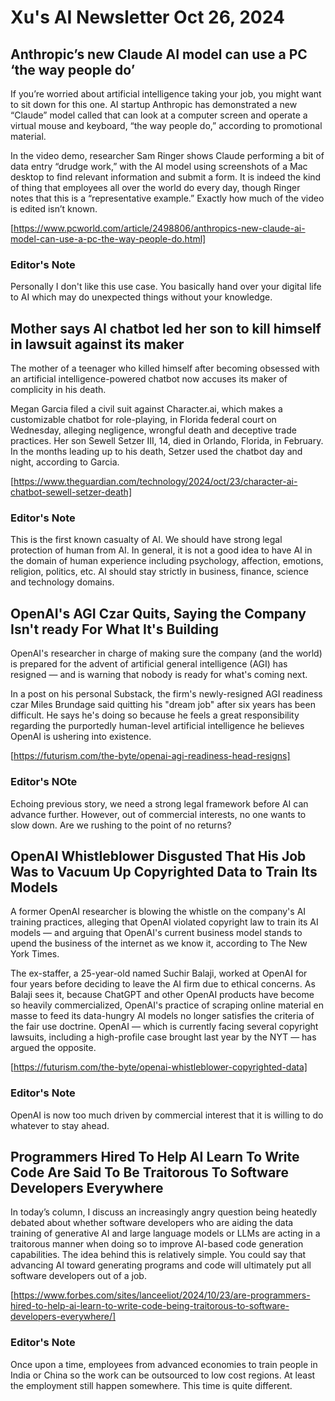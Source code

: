 # Xu's AI Newsletter Oct 26, 2024
## Anthropic’s new Claude AI model can use a PC ‘the way people do’
If you’re worried about artificial intelligence taking your job, you might want to sit down for this one. AI startup Anthropic has demonstrated a new “Claude” model called that can look at a computer screen and operate a virtual mouse and keyboard, “the way people do,” according to promotional material.

In the video demo, researcher Sam Ringer shows Claude performing a bit of data entry “drudge work,” with the AI model using screenshots of a Mac desktop to find relevant information and submit a form. It is indeed the kind of thing that employees all over the world do every day, though Ringer notes that this is a “representative example.” Exactly how much of the video is edited isn’t known.

[https://www.pcworld.com/article/2498806/anthropics-new-claude-ai-model-can-use-a-pc-the-way-people-do.html]

### Editor's Note
Personally I don't like this use case. You basically hand over your digital life to AI which may do unexpected things without your knowledge. 

## Mother says AI chatbot led her son to kill himself in lawsuit against its maker
The mother of a teenager who killed himself after becoming obsessed with an artificial intelligence-powered chatbot now accuses its maker of complicity in his death.

Megan Garcia filed a civil suit against Character.ai, which makes a customizable chatbot for role-playing, in Florida federal court on Wednesday, alleging negligence, wrongful death and deceptive trade practices. Her son Sewell Setzer III, 14, died in Orlando, Florida, in February. In the months leading up to his death, Setzer used the chatbot day and night, according to Garcia.

[https://www.theguardian.com/technology/2024/oct/23/character-ai-chatbot-sewell-setzer-death]

### Editor's Note
This is the first known casualty of AI. We should have strong legal protection of human from AI. In general, it is not a good idea to have AI in the domain of human experience including psychology, affection, emotions, religion, politics, etc. AI should stay strictly in business, finance, science and technology domains. 

## OpenAI's AGI Czar Quits, Saying the Company Isn't ready For What It's Building

OpenAI's researcher in charge of making sure the company (and the world) is prepared for the advent of artificial general intelligence (AGI) has resigned — and is warning that nobody is ready for what's coming next.

In a post on his personal Substack, the firm's newly-resigned AGI readiness czar Miles Brundage said quitting his "dream job" after six years has been difficult. He says he's doing so because he feels a great responsibility regarding the purportedly human-level artificial intelligence he believes OpenAI is ushering into existence.

[https://futurism.com/the-byte/openai-agi-readiness-head-resigns]

### Editor's NOte
Echoing previous story, we need a strong legal framework before AI can advance further. However, out of commercial interests, no one wants to slow down. Are we rushing to the point of no returns?

## OpenAI Whistleblower Disgusted That His Job Was to Vacuum Up Copyrighted Data to Train Its Models

A former OpenAI researcher is blowing the whistle on the company's AI training practices, alleging that OpenAI violated copyright law to train its AI models — and arguing that OpenAI's current business model stands to upend the business of the internet as we know it, according to The New York Times.

The ex-staffer, a 25-year-old named Suchir Balaji, worked at OpenAI for four years before deciding to leave the AI firm due to ethical concerns. As Balaji sees it, because ChatGPT and other OpenAI products have become so heavily commercialized, OpenAI's practice of scraping online material en masse to feed its data-hungry AI models no longer satisfies the criteria of the fair use doctrine. OpenAI — which is currently facing several copyright lawsuits, including a high-profile case brought last year by the NYT — has argued the opposite.

[https://futurism.com/the-byte/openai-whistleblower-copyrighted-data]

### Editor's Note
OpenAI is now too much driven by commercial interest that it is willing to do whatever to stay ahead. 

## Programmers Hired To Help AI Learn To Write Code Are Said To Be Traitorous To Software Developers Everywhere
In today’s column, I discuss an increasingly angry question being heatedly debated about whether software developers who are aiding the data training of generative AI and large language models or LLMs are acting in a traitorous manner when doing so to improve AI-based code generation capabilities. The idea behind this is relatively simple. You could say that advancing AI toward generating programs and code will ultimately put all software developers out of a job.

[https://www.forbes.com/sites/lanceeliot/2024/10/23/are-programmers-hired-to-help-ai-learn-to-write-code-being-traitorous-to-software-developers-everywhere/]

### Editor's Note
Once upon a time, employees from advanced economies to train people in India or China so the work can be outsourced to low cost regions. At least the employment still happen somewhere. This time is quite different. 

